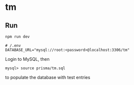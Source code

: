 # tm

## Run

```bash
npm run dev
```


```
# /.env
DATABASE_URL="mysql://root:<password>@localhost:3306/tm"
```

Login to MySQL, then
```
mysql> source prisma/tm.sql
```
to populate the database with test entries
